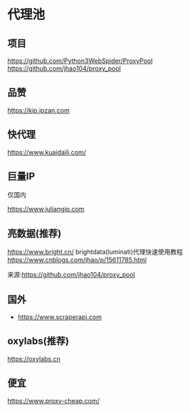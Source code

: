 # 代理池

## 项目

https://github.com/Python3WebSpider/ProxyPool
https://github.com/jhao104/proxy_pool

## 品赞

https://kip.ipzan.com

## 快代理

https://www.kuaidaili.com/

## 巨量IP

仅国内

https://www.juliangip.com

## 亮数据(推荐)

https://www.bright.cn/
brightdata(luminati)代理快速使用教程
https://www.cnblogs.com/jhao/p/15611785.html

来源:https://github.com/jhao104/proxy_pool

## 国外

- https://www.scraperapi.com

## oxylabs(推荐)

https://oxylabs.cn

## 便宜

https://www.proxy-cheap.com/

